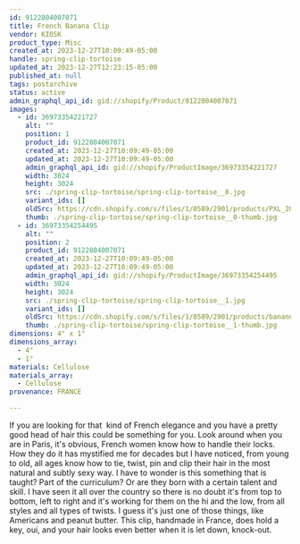 ```yaml
---
id: 9122804007071
title: French Banana Clip
vendor: KIOSK
product_type: Misc
created_at: 2023-12-27T10:09:49-05:00
handle: spring-clip-tortoise
updated_at: 2023-12-27T12:23:15-05:00
published_at: null
tags: postarchive
status: active
admin_graphql_api_id: gid://shopify/Product/9122804007071
images:
  - id: 36973354221727
    alt: ""
    position: 1
    product_id: 9122804007071
    created_at: 2023-12-27T10:09:49-05:00
    updated_at: 2023-12-27T10:09:49-05:00
    admin_graphql_api_id: gid://shopify/ProductImage/36973354221727
    width: 3024
    height: 3024
    src: ./spring-clip-tortoise/spring-clip-tortoise__0.jpg
    variant_ids: []
    oldSrc: https://cdn.shopify.com/s/files/1/0589/2901/products/PXL_20221103_202840738.jpg?v=1703689789
    thumb: ./spring-clip-tortoise/spring-clip-tortoise__0-thumb.jpg
  - id: 36973354254495
    alt: ""
    position: 2
    product_id: 9122804007071
    created_at: 2023-12-27T10:09:49-05:00
    updated_at: 2023-12-27T10:09:49-05:00
    admin_graphql_api_id: gid://shopify/ProductImage/36973354254495
    width: 3024
    height: 3024
    src: ./spring-clip-tortoise/spring-clip-tortoise__1.jpg
    variant_ids: []
    oldSrc: https://cdn.shopify.com/s/files/1/0589/2901/products/bananna.jpg?v=1703689789
    thumb: ./spring-clip-tortoise/spring-clip-tortoise__1-thumb.jpg
dimensions: 4" x 1"
dimensions_array:
  - 4"
  - 1"
materials: Cellulose
materials_array:
  - Cellulose
provenance: FRANCE

---
```


If you are looking for that  kind of French elegance and you have a pretty good head of hair this could be something for you. Look around when you are in Paris, it's obvious, French women know how to handle their locks. How they do it has mystified me for decades but I have noticed, from young to old, all ages know how to tie, twist, pin and clip their hair in the most natural and subtly sexy way. I have to wonder is this something that is taught? Part of the curriculum? Or are they born with a certain talent and skill. I have seen it all over the country so there is no doubt it's from top to bottom, left to right and it's working for them on the hi and the low, from all styles and all types of twists. I guess it's just one of those things, like Americans and peanut butter. This clip, handmade in France, does hold a key, oui, and your hair looks even better when it is let down, knock-out.